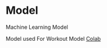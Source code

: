 # Model
Machine Learning Model


Model used For Workout Model [Colab](https://colab.research.google.com/drive/1aE1ogyjn2XlmkKGmkU-3935WdydqeCRF?usp=sharing)
